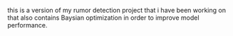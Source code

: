 this is a version of my rumor detection project that i have been working on that also contains Baysian optimization in order to improve model performance.
